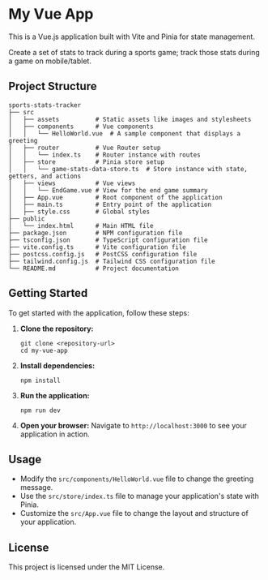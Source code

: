 # My Vue App

This is a Vue.js application built with Vite and Pinia for state management. 

Create a set of stats to track during a sports game; track those stats during a game on mobile/tablet.

## Project Structure

```
sports-stats-tracker
├── src
│   ├── assets          # Static assets like images and stylesheets
│   ├── components      # Vue components
│   │   └── HelloWorld.vue  # A sample component that displays a greeting
│   ├── router          # Vue Router setup
│   │   └── index.ts    # Router instance with routes
│   ├── store           # Pinia store setup
│   │   └── game-stats-data-store.ts  # Store instance with state, getters, and actions
│   ├── views           # Vue views
│   │   └── EndGame.vue # View for the end game summary
│   ├── App.vue         # Root component of the application
│   ├── main.ts         # Entry point of the application
│   ├── style.css       # Global styles
├── public
│   └── index.html      # Main HTML file
├── package.json        # NPM configuration file
├── tsconfig.json       # TypeScript configuration file
├── vite.config.ts      # Vite configuration file
├── postcss.config.js   # PostCSS configuration file
├── tailwind.config.js  # Tailwind CSS configuration file
└── README.md           # Project documentation
```

## Getting Started

To get started with the application, follow these steps:

1. **Clone the repository:**
   ```
   git clone <repository-url>
   cd my-vue-app
   ```

2. **Install dependencies:**
   ```
   npm install
   ```

3. **Run the application:**
   ```
   npm run dev
   ```

4. **Open your browser:**
   Navigate to `http://localhost:3000` to see your application in action.

## Usage

- Modify the `src/components/HelloWorld.vue` file to change the greeting message.
- Use the `src/store/index.ts` file to manage your application's state with Pinia.
- Customize the `src/App.vue` file to change the layout and structure of your application.

## License

This project is licensed under the MIT License.